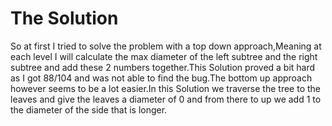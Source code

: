 # The Solution

So at first I tried to solve the problem with a top down approach,Meaning at each level I will calculate the max diameter of the left subtree and the right subtree and add these 2 numbers together.This Solution proved a bit hard as I got 88/104 and was not able to find the bug.The bottom up approach however seems to be a lot easier.In this Solution we traverse the tree to the leaves and give the leaves a diameter of 0 and from there to up we add 1 to the diameter of the side that is longer.
